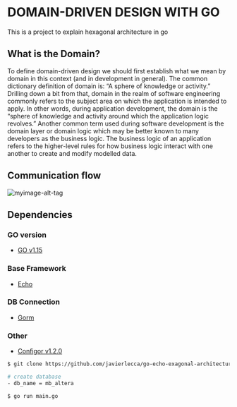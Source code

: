 # DOMAIN-DRIVEN DESIGN WITH GO
This is a project to explain hexagonal architecture in go

## What is the Domain?
To define domain-driven design we should first establish what we mean by domain in this context (and in development in general). The common dictionary definition of domain is: “A sphere of knowledge or activity.” Drilling down a bit from that, domain in the realm of software engineering commonly refers to the subject area on which the application is intended to apply. In other words, during application development, the domain is the “sphere of knowledge and activity around which the application logic revolves.”
Another common term used during software development is the domain layer or domain logic which may be better known to many developers as the business logic. The business logic of an application refers to the higher-level rules for how business logic interact with one another to create and modify modelled data.


## Communication flow

![myimage-alt-tag](https://miro.medium.com/max/810/1*b75xN3W9mQzta37pT-siRQ.png) 


## Dependencies

### GO version

- [GO v1.15](https://golang.org)

### Base Framework
- [Echo](https://github.com/labstack/echo/v4)

### DB Connection
- [Gorm](https://github.com/jinzhu/gorm)

### Other
- [Configor v1.2.0](https://github.com/jinzhu/configor)


```sh
$ git clone https://github.com/javierlecca/go-echo-exagonal-architecture.git

# create database
- db_name = mb_altera

$ go run main.go
```